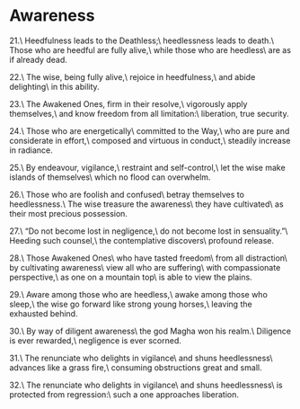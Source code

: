Awareness
=========

21.\\
Heedfulness leads to the Deathless;\\
heedlessness leads to death.\\
Those who are heedful are fully alive,\\
while those who are heedless\\
are as if already dead.

22.\\
The wise, being fully alive,\\
rejoice in heedfulness,\\
and abide delighting\\
in this ability.

23.\\
The Awakened Ones, firm in their resolve,\\
vigorously apply themselves,\\
and know freedom from all limitation:\\
liberation, true security.

24.\\
Those who are energetically\\
committed to the Way,\\
who are pure and considerate in effort,\\
composed and virtuous in conduct,\\
steadily increase in radiance.

25.\\
By endeavour, vigilance,\\
restraint and self-control,\\
let the wise make islands of themselves\\
which no flood can overwhelm.

26.\\
Those who are foolish and confused\\
betray themselves to heedlessness.\\
The wise treasure the awareness\\
they have cultivated\\
as their most precious possession.

27.\\
“Do not become lost in negligence,\\
do not become lost in sensuality.”\\
Heeding such counsel,\\
the contemplative discovers\\
profound release.

28.\\
Those Awakened Ones\\
who have tasted freedom\\
from all distraction\\
by cultivating awareness\\
view all who are suffering\\
with compassionate perspective,\\
as one on a mountain top\\
is able to view the plains.

29.\\
Aware among those who are heedless,\\
awake among those who sleep,\\
the wise go forward like strong young horses,\\
leaving the exhausted behind.

30.\\
By way of diligent awareness\\
the god Magha won his realm.\\
Diligence is ever rewarded,\\
negligence is ever scorned.

31.\\
The renunciate who delights in vigilance\\
and shuns heedlessness\\
advances like a grass fire,\\
consuming obstructions great and small.

32.\\
The renunciate who delights in vigilance\\
and shuns heedlessness\\
is protected from regression:\\
such a one approaches liberation.
